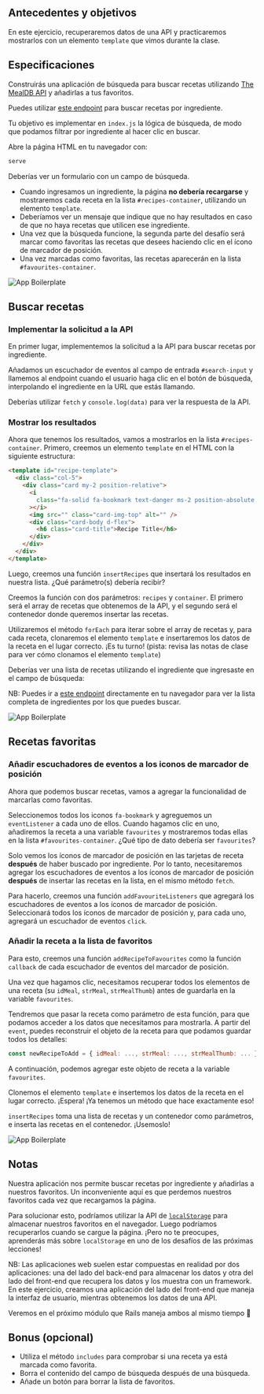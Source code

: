 ## Antecedentes y objetivos

En este ejercicio, recuperaremos datos de una API y practicaremos mostrarlos con un elemento `template` que vimos durante la clase.

## Especificaciones

Construirás una aplicación de búsqueda para buscar recetas utilizando [The MealDB API](https://www.themealdb.com/api.php) y añadirlas a tus favoritos.

Puedes utilizar [este endpoint](https://www.themealdb.com/api.php#:~:text=Filter%20by%20main%20ingredient) para buscar recetas por ingrediente.

Tu objetivo es implementar en `index.js` la lógica de búsqueda, de modo que podamos filtrar por ingrediente al hacer clic en buscar.

Abre la página HTML en tu navegador con:

```bash
serve
```

Deberías ver un formulario con un campo de búsqueda.

- Cuando ingresamos un ingrediente, la página **no debería recargarse** y mostraremos cada receta en la lista `#recipes-container`, utilizando un elemento `template`.
- Deberíamos ver un mensaje que indique que no hay resultados en caso de que no haya recetas que utilicen ese ingrediente.
- Una vez que la búsqueda funcione, la segunda parte del desafío será marcar como favoritas las recetas que desees haciendo clic en el ícono de marcador de posición.
- Una vez marcadas como favoritas, las recetas aparecerán en la lista `#favourites-container`.

![App Boilerplate](https://raw.githubusercontent.com/lewagon/fullstack-images/master/frontend/ajax-recipe-book-1.png)

## Buscar recetas

### Implementar la solicitud a la API

En primer lugar, implementemos la solicitud a la API para buscar recetas por ingrediente.

Añadamos un escuchador de eventos al campo de entrada `#search-input` y llamemos al endpoint cuando el usuario haga clic en el botón de búsqueda, interpolando el ingrediente en la URL que estás llamando.

Deberías utilizar `fetch` y `console.log(data)` para ver la respuesta de la API.

### Mostrar los resultados

Ahora que tenemos los resultados, vamos a mostrarlos en la lista `#recipes-container`.
Primero, creemos un elemento `template` en el HTML con la siguiente estructura:

```html
<template id="recipe-template">
  <div class="col-5">
    <div class="card my-2 position-relative">
      <i
        class="fa-solid fa-bookmark text-danger ms-2 position-absolute top-0 end-0 p-2 fs-4"
      ></i>
      <img src="" class="card-img-top" alt="" />
      <div class="card-body d-flex">
        <h6 class="card-title">Recipe Title</h6>
      </div>
    </div>
  </div>
</template>
```

Luego, creemos una función `insertRecipes` que insertará los resultados en nuestra lista. ¿Qué parámetro(s) debería recibir?

Creemos la función con dos parámetros: `recipes` y `container`. El primero será el array de recetas que obtenemos de la API, y el segundo será el contenedor donde queremos insertar las recetas.

Utilizaremos el método `forEach` para iterar sobre el array de recetas y, para cada receta, clonaremos el elemento `template` e insertaremos los datos de la receta en el lugar correcto. ¡Es tu turno! (pista: revisa las notas de clase para ver cómo clonamos el elemento `template`)

Deberías ver una lista de recetas utilizando el ingrediente que ingresaste en el campo de búsqueda:

NB: Puedes ir a [este endpoint](https://www.themealdb.com/api/json/v1/1/list.php?i=list) directamente en tu navegador para ver la lista completa de ingredientes por los que puedes buscar.

![App Boilerplate](https://raw.githubusercontent.com/lewagon/fullstack-images/master/frontend/ajax-recipe-book-2.png)

## Recetas favoritas

### Añadir escuchadores de eventos a los iconos de marcador de posición

Ahora que podemos buscar recetas, vamos a agregar la funcionalidad de marcarlas como favoritas.

Seleccionemos todos los iconos `fa-bookmark` y agreguemos un `eventListener` a cada uno de ellos. Cuando hagamos clic en uno, añadiremos la receta a una variable `favourites` y mostraremos todas ellas en la lista `#favourites-container`. ¿Qué tipo de dato debería ser `favourites`?

Solo vemos los íconos de marcador de posición en las tarjetas de receta **después** de haber buscado por ingrediente. Por lo tanto, necesitaremos agregar los escuchadores de eventos a los íconos de marcador de posición **después** de insertar las recetas en la lista, en el mismo método `fetch`.

Para hacerlo, creemos una función `addFavouriteListeners` que agregará los escuchadores de eventos a los íconos de marcador de posición. Seleccionará todos los íconos de marcador de posición y, para cada uno, agregará un escuchador de eventos `click`.

### Añadir la receta a la lista de favoritos

Para esto, creemos una función `addRecipeToFavourites` como la función `callback` de cada escuchador de eventos del marcador de posición.

Una vez que hagamos clic, necesitamos recuperar todos los elementos de una receta (su `idMeal`, `strMeal`, `strMealThumb`) antes de guardarla en la variable `favourites`.

Tendremos que pasar la receta como parámetro de esta función, para que podamos acceder a los datos que necesitamos para mostrarla. A partir del `event`, puedes reconstruir el objeto de la receta para que podamos guardar todos los detalles:

```js
const newRecipeToAdd = { idMeal: ..., strMeal: ..., strMealThumb: ... };
```

A continuación, podemos agregar este objeto de receta a la variable `favourites`.

Clonemos el elemento `template` e insertemos los datos de la receta en el lugar correcto. ¡Espera! ¡Ya tenemos un método que hace exactamente eso!

`insertRecipes` toma una lista de recetas y un contenedor como parámetros, e inserta las recetas en el contenedor. ¡Usemoslo!

![App Boilerplate](https://raw.githubusercontent.com/lewagon/fullstack-images/master/frontend/ajax-recipe-book-3.png)

## Notas

Nuestra aplicación nos permite buscar recetas por ingrediente y añadirlas a nuestros favoritos. Un inconveniente aquí es que perdemos nuestros favoritos cada vez que recargamos la página.

Para solucionar esto, podríamos utilizar la API de [`localStorage`](https://developer.mozilla.org/en-US/docs/Web/API/Window/localStorage) para almacenar nuestros favoritos en el navegador. Luego podríamos recuperarlos cuando se cargue la página. ¡Pero no te preocupes, aprenderás más sobre `localStorage` en uno de los desafíos de las próximas lecciones!

NB: Las aplicaciones web suelen estar compuestas en realidad por dos aplicaciones: una del lado del back-end para almacenar los datos y otra del lado del front-end que recupera los datos y los muestra con un framework. En este ejercicio, creamos una aplicación del lado del front-end que maneja la interfaz de usuario, mientras obtenemos los datos de una API.

Veremos en el próximo módulo que Rails maneja ambos al mismo tiempo 💪

## Bonus (opcional)

- Utiliza el método `includes` para comprobar si una receta ya está marcada como favorita.
- Borra el contenido del campo de búsqueda después de una búsqueda.
- Añade un botón para borrar la lista de favoritos.
